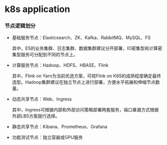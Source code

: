 # k8s application

### 节点逻辑划分
- 基础服务节点：Elasticsearch、ZK、Kafka、RabbitMQ、MySQL、FS

  其中，ES的业务集群、日志集群、数据集群建议分开部署，IO密集型和计算密集型服务可分配到不同的节点上。

- 计算服务节点：Hadoop、HDFS、HBASE、Flink

  其中，Flink on Yarn为当前优选方案，可视Flink on K8S的成熟程度确定最终选型。Hadoop集群建议在独立节点上进行部署，方便水平拓展和伸缩节点数量。

- 动态共享节点：Web、Ingress

  其中，Ingress可根据内部和外部访问策略部署两套服务，端口暴漏方式根据外部LBS方案就行选择。

- 静态共享节点：Kibana、Prometheus、Grafana
- 功能测试节点：独立容器或GPU服务
